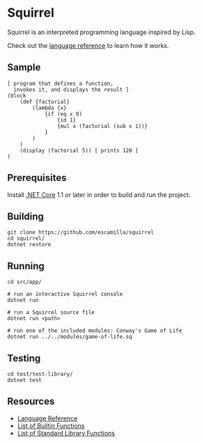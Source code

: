# Squirrel
Squirrel is an interpreted programming language inspired by Lisp.

Check out the [language reference](docs/language-reference.md) to learn how it
works.

## Sample

```
[ program that defines a function,
  invokes it, and displays the result ]
(block
    (def {factorial}
        (lambda {x}
            {if (eq x 0)
                {id 1}
                {mul x (factorial (sub x 1))}
            }
        )
    )
    (display (factorial 5)) [ prints 120 ]
)
```

## Prerequisites
Install [.NET Core](https://www.microsoft.com/net/core) 1.1 or later in order
to build and run the project.

## Building

```
git clone https://github.com/escamilla/squirrel
cd squirrel/
dotnet restore
```

## Running

```
cd src/app/

# run an interactive Squirrel console
dotnet run

# run a Squirrel source file
dotnet run <path>

# run one of the included modules: Conway's Game of Life
dotnet run ../../modules/game-of-life.sq
```

## Testing

```
cd test/test-library/
dotnet test
```

## Resources
- [Language Reference](docs/language-reference.md)
- [List of Builtin Functions](docs/builtin-functions.md)
- [List of Standard Library Functions](docs/standard-library-functions.md)
